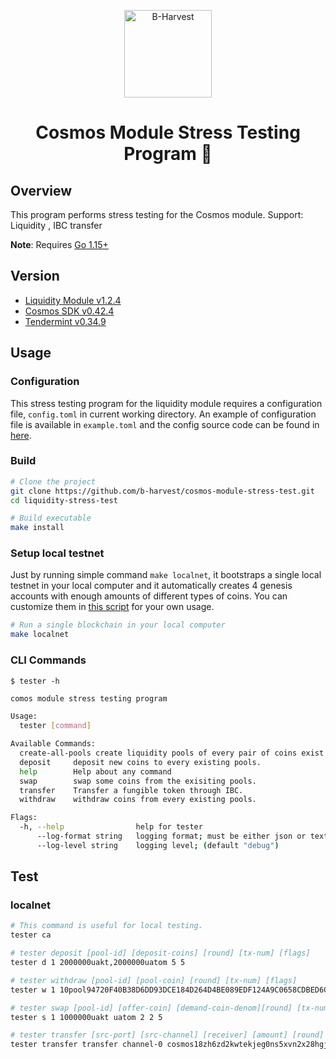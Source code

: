 <p align="center">
  <a href="https://github.com/b-harvest/gravity-dex-firestation" target="_blank"><img width="140" src="https://user-images.githubusercontent.com/20435620/117280451-92261580-ae9d-11eb-8907-f72a00320b22.jpeg" alt="B-Harvest"></a>
</p>

<h1 align="center">
    Cosmos Module Stress Testing Program 🔧
</h1>

## Overview

This program performs stress testing for the Cosmos module. Support: Liquidity , IBC transfer

**Note**: Requires [Go 1.15+](https://golang.org/dl/)
## Version

- [Liquidity Module v1.2.4](https://github.com/tendermint/liquidity/tree/v1.2.4) 
- [Cosmos SDK v0.42.4](https://github.com/cosmos/cosmos-sdk/tree/v0.42.4)
- [Tendermint v0.34.9](https://github.com/tendermint/tendermint/tree/v0.34.9)

## Usage

### Configuration

This stress testing program for the liquidity module requires a configuration file, `config.toml` in current working directory. An example of configuration file is available in `example.toml` and the config source code can be found in [here](./config.config.go).
### Build

```bash
# Clone the project 
git clone https://github.com/b-harvest/cosmos-module-stress-test.git
cd liquidity-stress-test

# Build executable
make install
```

### Setup local testnet

Just by running simple command `make localnet`, it bootstraps a single local testnet in your local computer and it
automatically creates 4 genesis accounts with enough amounts of different types of coins. You can customize them in [this script](https://github.com/b-harvest/cosmos-module-stress-test/blob/main/scripts/localnet.sh#L9-L13) for your own usage.

```bash
# Run a single blockchain in your local computer 
make localnet
```

### CLI Commands

`$ tester -h`

```bash
comos module stress testing program

Usage:
  tester [command]

Available Commands:
  create-all-pools create liquidity pools of every pair of coins exist in the network.
  deposit     deposit new coins to every existing pools.
  help        Help about any command
  swap        swap some coins from the exisiting pools.
  transfer    Transfer a fungible token through IBC.
  withdraw    withdraw coins from every existing pools.

Flags:
  -h, --help                help for tester
      --log-format string   logging format; must be either json or text; (default "text")
      --log-level string    logging level; (default "debug")
```

## Test

### localnet

```bash
# This command is useful for local testing.
tester ca

# tester deposit [pool-id] [deposit-coins] [round] [tx-num] [flags]
tester d 1 2000000uakt,2000000uatom 5 5

# tester withdraw [pool-id] [pool-coin] [round] [tx-num] [flags]
tester w 1 10pool94720F40B38D6DD93DCE184D264D4BE089EDF124A9C0658CDBED6CA18CF27752 5 5

# tester swap [pool-id] [offer-coin] [demand-coin-denom][round] [tx-num] [msg-num]
tester s 1 1000000uakt uatom 2 2 5

# tester transfer [src-port] [src-channel] [receiver] [amount] [round] [tx-num] [msg-num]
tester transfer transfer channel-0 cosmos18zh6zd2kwtekjeg0ns5xvn2x28hgj8n6gxhe8c 1stake 1 1 1
```



